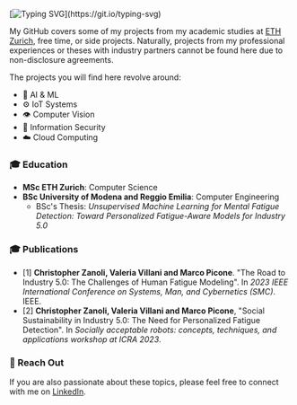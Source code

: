 [![Typing SVG](https://readme-typing-svg.demolab.com?font=Fira+Code&size=24&pause=2000&color=9FAAAD&width=800&height=84&lines=Hello!+This+is+Chris's+GitHub%2C+have+fun+exploring!)](https://git.io/typing-svg)

My GitHub covers some of my projects from my academic studies at [ETH Zurich](https://ethz.ch/en.html), free time, or side projects. Naturally, projects from my professional experiences or theses with industry partners cannot be found here due to non-disclosure agreements. 

The projects you will find here revolve around: 
- 🧠 AI & ML
- ⚙️ IoT Systems
- 👁️ Computer Vision
- 🔐 Information Security
- ☁️ Cloud Computing

 ### 🎓 Education
  - **MSc ETH Zurich**: Computer Science
  - **BSc University of Modena and Reggio Emilia**: Computer Engineering
    - BSc's Thesis: _Unsupervised Machine Learning for Mental Fatigue Detection: Toward Personalized Fatigue-Aware Models for Industry 5.0_

 ### 🎓 Publications
  - \[1\] **Christopher Zanoli, Valeria Villani and Marco Picone**. "The Road to Industry 5.0: The Challenges of Human Fatigue Modeling". In _2023 IEEE International Conference on Systems, Man, and Cybernetics (SMC)_. IEEE.
  - \[2\] **Christopher Zanoli, Valeria Villani and Marco Picone**, "Social Sustainability in Industry 5.0: The Need for Personalized Fatigue Detection". In _Socially acceptable robots: concepts, techniques, and applications workshop at ICRA 2023_.

### 💬 Reach Out 
If you are also passionate about these topics, please feel free to connect with me on [LinkedIn](https://www.linkedin.com/in/christopher-zanoli/).

<!--
**czanoli/czanoli** is a ✨ _special_ ✨ repository because its `README.md` (this file) appears on your GitHub profile.

Here are some ideas to get you started:

- 🔭 I’m currently working on ...
- 🌱 I’m currently learning ...
- 👯 I’m looking to collaborate on ...
- 🤔 I’m looking for help with ...
- 💬 Ask me about ...
- 📫 How to reach me: ...
- 😄 Pronouns: ...
- ⚡ Fun fact: ...
-->
